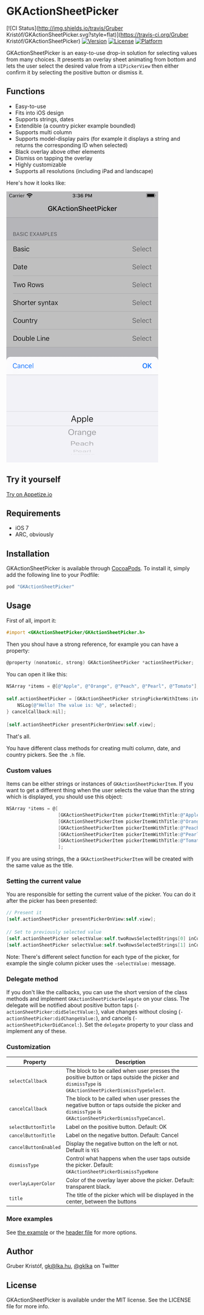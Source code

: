 # GKActionSheetPicker

[![CI Status](http://img.shields.io/travis/Gruber Kristóf/GKActionSheetPicker.svg?style=flat)](https://travis-ci.org/Gruber Kristóf/GKActionSheetPicker)
[![Version](https://img.shields.io/cocoapods/v/GKActionSheetPicker.svg?style=flat)](http://cocoapods.org/pods/GKActionSheetPicker)
[![License](https://img.shields.io/cocoapods/l/GKActionSheetPicker.svg?style=flat)](http://cocoapods.org/pods/GKActionSheetPicker)
[![Platform](https://img.shields.io/cocoapods/p/GKActionSheetPicker.svg?style=flat)](http://cocoapods.org/pods/GKActionSheetPicker)

GKActionSheetPicker is an easy-to-use drop-in solution for selecting values from many choices. It presents an overlay sheet animating from bottom and lets the user select the desired value from a `UIPickerView` then either confirm it by selecting the positive button or dismiss it.

## Functions

- Easy-to-use
- Fits into iOS design
- Supports strings, dates
- Extendible (a country picker example boundled)
- Supports multi column
- Supports model-display pairs (for example it displays a string and returns the corresponding ID when selected)
- Black overlay above other elements
- Dismiss on tapping the overlay
- Highly customizable
- Supports all resolutions (including iPad and landscape)

Here's how it looks like:

![image](https://raw.githubusercontent.com/gklka/GKActionSheetPicker/master/doc/screenshot_sm.png)

## Try it yourself

[Try on Appetize.io](https://appetize.io/app/v50wvvd3bx2mt104dexq35zhhm?device=iphone6&scale=100&orientation=portrait&osVersion=9.3)

## Requirements

- iOS 7
- ARC, obviously

## Installation

GKActionSheetPicker is available through [CocoaPods](http://cocoapods.org). To install
it, simply add the following line to your Podfile:

```ruby
pod "GKActionSheetPicker"
```

## Usage

First of all, import it:

```objectivec
#import <GKActionSheetPicker/GKActionSheetPicker.h>
```

Then you shoul have a strong reference, for example you can have a property:

```objectivec
@property (nonatomic, strong) GKActionSheetPicker *actionSheetPicker;
```

You can open it like this:

```objectivec
NSArray *items = @[@"Apple", @"Orange", @"Peach", @"Pearl", @"Tomato"];

self.actionSheetPicker = [GKActionSheetPicker stringPickerWithItems:items selectCallback:^(id selected) {
    NSLog(@"Hello! The value is: %@", selected);
} cancelCallback:nil];
            
[self.actionSheetPicker presentPickerOnView:self.view];
```

That's all.

You have different class methods for creating multi column, date, and country pickers. See the `.h` file.

### Custom values

Items can be either strings or instances of `GKActionSheetPickerItem`. If you want to get a different thing when the user selects the value than the string which is displayed, you should use this object:

```objectivec
NSArray *items = @[
                   [GKActionSheetPickerItem pickerItemWithTitle:@"Apple" value:@0],
                   [GKActionSheetPickerItem pickerItemWithTitle:@"Orange" value:@1],
                   [GKActionSheetPickerItem pickerItemWithTitle:@"Peach" value:@2],
                   [GKActionSheetPickerItem pickerItemWithTitle:@"Pearl" value:@3],
                   [GKActionSheetPickerItem pickerItemWithTitle:@"Tomato" value:@4]
                   ];
```

If you are using strings, the a `GKActionSheetPickerItem` will be created with the same value as the title.

### Setting the current value

You are responsible for setting the current value of the picker. You can do it after the picker has been presented:

```objectivec
// Present it
[self.actionSheetPicker presentPickerOnView:self.view];
            
// Set to previously selected value
[self.actionSheetPicker selectValue:self.twoRowsSelectedStrings[0] inComponent:0];
[self.actionSheetPicker selectValue:self.twoRowsSelectedStrings[1] inComponent:1];
```

Note: There's different select function for each type of the picker, for example the single column picker uses the `-selectValue:` message.

### Delegate method

If you don't like the callbacks, you can use the short version of the class methods and implement `GKActionSheetPickerDelegate` on your class. The delegate will be notified about positive button taps (`-actionSheetPicker:didSelectValue:`), value changes without closing (`-actionSheetPicker:didChangeValue:`), and cancels (`-actionSheetPickerDidCancel:`). Set the `delegate` property to your class and implement any of these.

### Customization

| Property | Description |
| -------- | ----------- |
| `selectCallback` | The block to be called when user presses the positive button or taps outside the picker and `dismissType` is `GKActionSheetPickerDismissTypeSelect`. |
| `cancelCallback` | The block to be called when user presses the negative button or taps outside the picker and `dismissType` is `GKActionSheetPickerDismissTypeCancel`. |
| `selectButtonTitle` | Label on the positive button. Default: OK |
| `cancelButtonTitle` | Label on the negative button. Default: Cancel |
| `cancelButtonEnabled` | Display the negative button on the left or not. Default is `YES` |
| `dismissType` | Control what happens when the user taps outside the picker. Default: `GKActionSheetPickerDismissTypeNone` |
| `overlayLayerColor` | Color of the overlay layer above the picker. Default: transparent black. |
| `title` | The title of the picker which will be displayed in the center, between the buttons |

### More examples

See [the example](https://github.com/gklka/GKActionSheetPicker/blob/master/Example/GKActionSheetPicker/GKTableViewController.m) or the [header file](https://github.com/gklka/GKActionSheetPicker/blob/master/Pod/Classes/GKActionSheetPicker.h) for more options.

## Author

Gruber Kristóf, gk@lka.hu, [@gklka](http://twitter.com/gklka) on Twitter

## License

GKActionSheetPicker is available under the MIT license. See the LICENSE file for more info.
